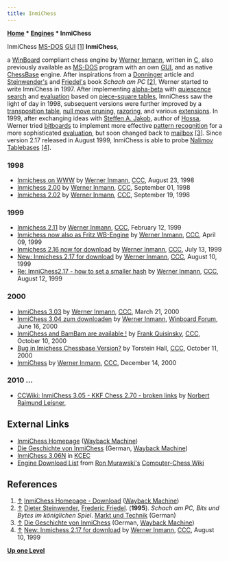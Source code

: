 ```yaml
---
title: InmiChess
---
```

**[Home](Home "Home") \* [Engines](Engines "Engines") \* InmiChess**



 [](File:InmiChess.jpg) InmiChess [MS-DOS](MS-DOS "MS-DOS") [GUI](GUI "GUI") <a id="cite-note-1" href="#cite-ref-1">[1]</a> 
**InmiChess**,  

a [WinBoard](WinBoard "WinBoard") compliant chess engine by [Werner Inmann](Werner_Inmann "Werner Inmann"), written in [C](C "C"), also previously available as [MS-DOS](MS-DOS "MS-DOS") program with an own [GUI](GUI "GUI"), 
and as native [ChessBase](ChessBase "ChessBase") engine. After inspirations from a [Donninger](Chrilly_Donninger "Chrilly Donninger") article and [Steinwender's](Dieter_Steinwender "Dieter Steinwender") and [Friedel's](Frederic_Friedel "Frederic Friedel") book *Schach am PC*
<a id="cite-note-2" href="#cite-ref-2">[2]</a>, 
Werner started to write ImniChess in 1997. After implementing [alpha-beta](Alpha-Beta "Alpha-Beta") with [quiescence search](Quiescence_Search "Quiescence Search") and [evaluation](Evaluation "Evaluation") based on [piece-square tables](Piece-Square_Tables "Piece-Square Tables"), 
ImniChess saw the light of day in 1998, subsequent versions were further improved by a [transposition table](Transposition_Table "Transposition Table"), [null move pruning](Null_Move_Pruning "Null Move Pruning"), [razoring](Razoring "Razoring"), and various [extensions](Extensions "Extensions"). 
In 1999, after exchanging ideas with [Steffen A. Jakob](Steffen_A._Jakob "Steffen A. Jakob"), author of [Hossa](Hossa "Hossa"), Werner tried [bitboards](Bitboards "Bitboards") to implement more effective [pattern recognition](Pattern_Recognition "Pattern Recognition") for a more sophisticated [evaluation](Evaluation "Evaluation"), 
but soon changed back to [mailbox](Mailbox "Mailbox") <a id="cite-note-3" href="#cite-ref-3">[3]</a>. 
Since version 2.17 released in August 1999, InmiChess is able to probe [Nalimov Tablebases](Nalimov_Tablebases "Nalimov Tablebases") <a id="cite-note-4" href="#cite-ref-4">[4]</a>. 



### 1998


* [Inmichess on WWW](https://www.stmintz.com/ccc/index.php?id=25264) by [Werner Inmann](Werner_Inmann "Werner Inmann"), [CCC](CCC "CCC"), August 23, 1998
* [Inmichess 2.00](https://www.stmintz.com/ccc/index.php?id=25837) by [Werner Inmann](Werner_Inmann "Werner Inmann"), [CCC](CCC "CCC"), September 01, 1998
* [Inmichess 2.02](https://www.stmintz.com/ccc/index.php?id=27216) by [Werner Inmann](Werner_Inmann "Werner Inmann"), [CCC](CCC "CCC"), September 19, 1998


### 1999


* [Inmichess 2.11](https://www.stmintz.com/ccc/index.php?id=43071) by [Werner Inmann](Werner_Inmann "Werner Inmann"), [CCC](CCC "CCC"), February 12, 1999
* [Inmichess now also as Fritz WB-Engine](https://www.stmintz.com/ccc/index.php?id=48502) by [Werner Inmann](Werner_Inmann "Werner Inmann"), [CCC](CCC "CCC"), April 09, 1999
* [Inmichess 2.16 now for download](https://www.stmintz.com/ccc/index.php?id=60307) by [Werner Inmann](Werner_Inmann "Werner Inmann"), [CCC](CCC "CCC"), July 13, 1999
* [New: Inmichess 2.17 for download](https://www.stmintz.com/ccc/index.php?id=64219) by [Werner Inmann](Werner_Inmann "Werner Inmann"), [CCC](CCC "CCC"), August 10, 1999
* [Re: ImniChess2.17 - how to set a smaller hash](https://www.stmintz.com/ccc/index.php?id=64436) by [Werner Inmann](Werner_Inmann "Werner Inmann"), [CCC](CCC "CCC"), August 12, 1999


### 2000


* [InmiChess 3.03](https://www.stmintz.com/ccc/index.php?id=102694) by [Werner Inmann](Werner_Inmann "Werner Inmann"), [CCC](CCC "CCC"), March 21, 2000
* [InmiChess 3.04 zum downloaden](http://www.open-aurec.com/wbforum/viewtopic.php?f=18&t=31686) by [Werner Inmann](Werner_Inmann "Werner Inmann"), [Winboard Forum](Computer_Chess_Forums "Computer Chess Forums"), June 16, 2000
* [InmiChess and BamBam are available !](https://www.stmintz.com/ccc/index.php?id=132522) by [Frank Quisinsky](Frank_Quisinsky "Frank Quisinsky"), [CCC](CCC "CCC"), October 10, 2000
* [Bug in Imichess Chessbase Version?](https://www.stmintz.com/ccc/index.php?id=132702) by Torstein Hall, [CCC](CCC "CCC"), October 11, 2000
* [InmiChess](https://www.stmintz.com/ccc/index.php?id=144870) by [Werner Inmann](Werner_Inmann "Werner Inmann"), [CCC](CCC "CCC"), December 14, 2000


### 2010 ...


* [CCWiki: InmiChess 3.05 - KKF Chess 2.70 - broken links](http://talkchess.com/forum3/viewtopic.php?t=63216) by [Norbert Raimund Leisner](Norbert_Raimund_Leisner "Norbert Raimund Leisner"),


## External Links


* [InmiChess Homepage](https://web.archive.org/web/20081029021106/http://www.inmann.net/inmann/inmichess/) ([Wayback Machine](https://en.wikipedia.org/wiki/Wayback_Machine))
* [Die Geschichte von InmiChess](https://web.archive.org/web/20091020032906/http://www.inmann.net/inmann/inmichess/about.htm) (German, [Wayback Machine](https://en.wikipedia.org/wiki/Wayback_Machine))
* [InmiChess 3.06N](http://kirill-kryukov.com/chess/kcec/cgi/engine_details.cgi?print=Details&each_game=1&eng=InmiChess+3.06N) in [KCEC](KCEC "KCEC")
* [Engine Download List](http://www.computer-chess.org/doku.php?id=computer_chess:wiki:download:engine_download_list) from [Ron Murawski's](Ron_Murawski "Ron Murawski") [Computer-Chess Wiki](http://computer-chess.org/doku.php?id=home)


## References


1. <a id="cite-ref-1" href="#cite-note-1">↑</a> [InmiChess Homepage - Download](http://web.archive.org/web/20090110092723/http://www.inmann.net/inmann/inmichess/download.htm) ([Wayback Machine](https://en.wikipedia.org/wiki/Wayback_Machine))
2. <a id="cite-ref-2" href="#cite-note-2">↑</a> [Dieter Steinwender](Dieter_Steinwender "Dieter Steinwender"), [Frederic Friedel](Frederic_Friedel "Frederic Friedel"). (**1995**). *Schach am PC, Bits und Bytes im königlichen Spiel*. [Markt und Technik](https://en.wikipedia.org/wiki/Markt%2BTechnik) (German)
3. <a id="cite-ref-3" href="#cite-note-3">↑</a> [Die Geschichte von InmiChess](https://web.archive.org/web/20091020032906/http://www.inmann.net/inmann/inmichess/about.htm) (German, [Wayback Machine](https://en.wikipedia.org/wiki/Wayback_Machine))
4. <a id="cite-ref-4" href="#cite-note-4">↑</a> [New: Inmichess 2.17 for download](https://www.stmintz.com/ccc/index.php?id=64219) by [Werner Inmann](Werner_Inmann "Werner Inmann"), [CCC](CCC "CCC"), August 10, 1999

**[Up one Level](Engines "Engines")**







 
